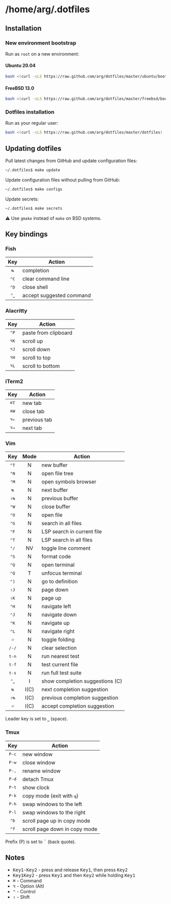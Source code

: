 # /home/arg/.dotfiles

## Installation

### New environment bootstrap

Run as `root` on a new environment:

#### Ubuntu 20.04

```bash
bash <(curl -sLS https://raw.github.com/arg/dotfiles/master/ubuntu/bootstrap)
```

#### FreeBSD 13.0

```bash
bash <(curl -sLS https://raw.github.com/arg/dotfiles/master/freebsd/bootstrap)
```

### Dotfiles installation

Run as your regular user:

```bash
bash <(curl -sLS https://raw.github.com/arg/dotfiles/master/dotfiles)
```

## Updating dotfiles

Pull latest changes from GitHub and update configuration files:

```bash
~/.dotfiles$ make update
```

Update configuration files without pulling from GitHub:

```bash
~/.dotfiles$ make configs
```

Update secrets:

```bash
~/.dotfiles$ make secrets
```

:warning: Use `gmake` instead of `make` on BSD systems.

## Key bindings

### Fish

| Key           | Action                   |
|:-------------:|--------------------------|
| <kbd>↹</kbd>  | completion               |
| <kbd>⌃C</kbd> | clear command line       |
| <kbd>⌃D</kbd> | close shell              |
| <kbd>⌃⎵</kbd> | accept suggested command |

### Alacritty

| Key           | Action               |
|:-------------:|----------------------|
| <kbd>⌃P</kbd> | paste from clipboard |
| <kbd>⌥K</kbd> | scroll up            |
| <kbd>⌥J</kbd> | scroll down          |
| <kbd>⌥H</kbd> | scroll to top        |
| <kbd>⌥L</kbd> | scroll to bottom     |


### iTerm2

| Key           | Action       |
|:-------------:|--------------|
| <kbd>⌘T</kbd> | new tab      |
| <kbd>⌘W</kbd> | close tab    |
| <kbd>⌥←</kbd> | previous tab |
| <kbd>⌥→</kbd> | next tab     |

### Vim

| Key            | Mode | Action                          |
|:--------------:|:----:|---------------------------------|
| <kbd>⌃T</kbd>  | N    | new buffer                      |
| <kbd>⌃N</kbd>  | N    | open file tree                  |
| <kbd>⌃M</kbd>  | N    | open symbols browser            |
| <kbd>↹</kbd>   | N    | next buffer                     |
| <kbd>⇧↹</kbd>  | N    | previous buffer                 |
| <kbd>⌃W</kbd>  | N    | close buffer                    |
| <kbd>⌃O</kbd>  | N    | open file                       |
| <kbd>⌃G</kbd>  | N    | search in all files             |
| <kbd>⌃F</kbd>  | N    | LSP search in current file      |
| <kbd>⌃T</kbd>  | N    | LSP search in all files         |
| <kbd>⌃/</kbd>  | NV   | toggle line comment             |
| <kbd>⌃S</kbd>  | N    | format code                     |
| <kbd>⌃Q</kbd>  | N    | open terminal                   |
| <kbd>⌃Q</kbd>  | T    | unfocus terminal                |
| <kbd>⌃]</kbd>  | N    | go to definition                |
| <kbd>⇧J</kbd>  | N    | page down                       |
| <kbd>⇧K</kbd>  | N    | page up                         |
| <kbd>⌃H</kbd>  | N    | navigate left                   |
| <kbd>⌃J</kbd>  | N    | navigate down                   |
| <kbd>⌃K</kbd>  | N    | navigate up                     |
| <kbd>⌃L</kbd>  | N    | navigate right                  |
| <kbd>⏎</kbd>   | N    | toggle folding                  |
| <kbd>/-/</kbd> | N    | clear selection                 |
| <kbd>t-n</kbd> | N    | run nearest test                |
| <kbd>t-f</kbd> | N    | test current file               |
| <kbd>t-s</kbd> | N    | run full test suite             |
| <kbd>⌃⎵</kbd>  | I    | show completion suggestions (C) |
| <kbd>↹</kbd>   | I(C) | next completion suggestion      |
| <kbd>⇧↹</kbd>  | I(C) | previous completion suggestion  |
| <kbd>⏎</kbd>   | I(C) | accept completion suggestion    |

Leader key is set to <kbd>⎵</kbd> (space).

### Tmux

| Key            | Action                             |
|:--------------:|------------------------------------|
| <kbd>P-c</kbd> | new window                         |
| <kbd>P-w</kbd> | close window                       |
| <kbd>P-,</kbd> | rename window                      |
| <kbd>P-d</kbd> | detach Tmux                        |
| <kbd>P-t</kbd> | show clock                         |
| <kbd>P-k</kbd> | copy mode (exit with <kbd>q</kbd>) |
| <kbd>P-h</kbd> | swap windows to the left           |
| <kbd>P-l</kbd> | swap windows to the right          |
| <kbd>⌃b</kbd>  | scroll page up in copy mode        |
| <kbd>⌃f</kbd>  | scroll page down in copy mode      |

Prefix (P) is set to <kbd>`</kbd> (back quote).

## Notes

* <kbd>Key1-Key2</kbd> - press and release <kbd>Key1</kbd>, then press <kbd>Key2</kbd>
* <kbd>Key1Key2</kbd> - press <kbd>Key1</kbd> and then <kbd>Key2</kbd> while holding <kbd>Key1</kbd>
* <kbd>⌘</kbd> - Command
* <kbd>⌥</kbd> - Option (Alt)
* <kbd>⌃</kbd> - Control
* <kbd>⇧</kbd> - Shift

